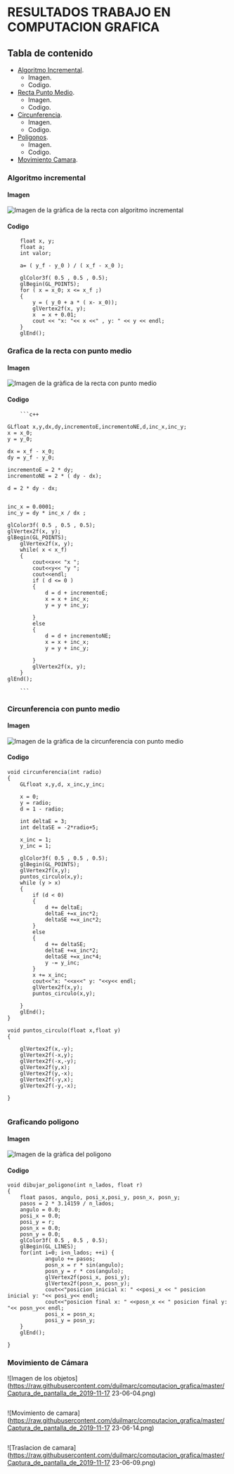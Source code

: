 # RESULTADOS TRABAJO EN COMPUTACION GRAFICA

## Tabla de contenido
- [Algoritmo Incremental](#algoritmo-incremental).
  - Imagen.
  - Codigo.
- [Recta Punto Medio](#grafica-de-la-recta-con-punto-medio).
  - Imagen.
  - Codigo.
- [Circunferencia](#circunferencia-con-punto-medio).
  - Imagen.
  - Codigo.
- [Poligonos](#graficando-poligono).
  - Imagen.
  - Codigo.
- [Movimiento Camara](#movimiento-camara).

  

  
  
### Algoritmo incremental

#### Imagen

![Imagen de la gràfica de la recta con algoritmo incremental](https://raw.githubusercontent.com/duilmarc/computacion_grafica/master/algoritmo_incremental.png)

#### Codigo

```
	float x, y;
	float a;
	int valor;

	a= ( y_f - y_0 ) / ( x_f - x_0 );

	glColor3f( 0.5 , 0.5 , 0.5);
	glBegin(GL_POINTS);
	for ( x = x_0; x <= x_f ;)
	{	
		y = ( y_0 + a * ( x- x_0));
		glVertex2f(x, y);
		x  = x + 0.01;
		cout << "x: "<< x <<" , y: " << y << endl;
	}
	glEnd();

```


### Grafica de la recta con punto medio 

#### Imagen
![Imagen de la gràfica de la recta con punto medio](https://raw.githubusercontent.com/duilmarc/computacion_grafica/master/linea_recta.png)

#### Codigo

		```c++
		
	GLfloat x,y,dx,dy,incrementoE,incrementoNE,d,inc_x,inc_y; 
	x = x_0;
	y = y_0;

	dx = x_f - x_0;
	dy = y_f - y_0;

	incrementoE = 2 * dy;
	incrementoNE = 2 * ( dy - dx);
	
	d = 2 * dy - dx;
	

	inc_x = 0.0001;
	inc_y = dy * inc_x / dx ;

	glColor3f( 0.5 , 0.5 , 0.5);
	glVertex2f(x, y);
	glBegin(GL_POINTS);
		glVertex2f(x, y);
		while( x < x_f)
		{
			cout<<x<< "x ";
			cout<<y<< "y ";
			cout<<endl;
			if ( d <= 0 )
			{
				d = d + incrementoE;
				x = x + inc_x;
				y = y + inc_y;

			}
			else
			{	
				d = d + incrementoNE;
				x = x + inc_x;
				y = y + inc_y;

			}
			glVertex2f(x, y);
		}
	glEnd();
		
		```
### Circunferencia con punto medio

#### Imagen
![Imagen de la gràfica de la circunferencia con punto medio](https://raw.githubusercontent.com/duilmarc/computacion_grafica/master/circunferencia.png)

#### Codigo
```
void circunferencia(int radio)
{
    GLfloat x,y,d, x_inc,y_inc; 

    x = 0;
    y = radio;
    d = 1 - radio;

    int deltaE = 3;
    int deltaSE = -2*radio+5;

    x_inc = 1;
    y_inc = 1;

    glColor3f( 0.5 , 0.5 , 0.5);
    glBegin(GL_POINTS);
    glVertex2f(x,y);
    puntos_circulo(x,y);
    while (y > x)
    {
        if (d < 0)
        {
            d += deltaE;
            deltaE +=x_inc*2;
            deltaSE +=x_inc*2;
        }
        else
        {
	        d += deltaSE;
	        deltaE +=x_inc*2;
	        deltaSE +=x_inc*4;
	        y -= y_inc;
        }
        x += x_inc;
        cout<<"x: "<<x<<" y: "<<y<< endl;
        glVertex2f(x,y);
        puntos_circulo(x,y);

    }
    glEnd();
}

void puntos_circulo(float x,float y)
{
    
    glVertex2f(x,-y);
    glVertex2f(-x,y);
    glVertex2f(-x,-y);
    glVertex2f(y,x);
    glVertex2f(y,-x);
    glVertex2f(-y,x);
    glVertex2f(-y,-x);

}


```
### Graficando poligono

#### Imagen
![Imagen de la gràfica del poligono](https://raw.githubusercontent.com/duilmarc/computacion_grafica/master/poligono.png)

#### Codigo
```
void dibujar_poligono(int n_lados, float r)
{
	float pasos, angulo, posi_x,posi_y, posn_x, posn_y;
    pasos = 2 * 3.14159 / n_lados;
    angulo = 0.0;
    posi_x = 0.0;
    posi_y = r;
    posn_x = 0.0;
    posn_y = 0.0;
	glColor3f( 0.5 , 0.5 , 0.5);
    glBegin(GL_LINES);
    for(int i=0; i<n_lados; ++i) {
            angulo += pasos;
            posn_x = r * sin(angulo);
            posn_y = r * cos(angulo);
            glVertex2f(posi_x, posi_y);
            glVertex2f(posn_x, posn_y);
            cout<<"posicion inicial x: " <<posi_x << " posicion inicial y: "<< posi_y<< endl;
            cout<<"posicion final x: " <<posn_x << " posicion final y: "<< posn_y<< endl;
            posi_x = posn_x;
            posi_y = posn_y;
    }
    glEnd();

}

```

### Movimiento de Cámara

![Imagen de los objetos](https://raw.githubusercontent.com/duilmarc/computacion_grafica/master/Captura_de_pantalla_de_2019-11-17 23-06-04.png)
```
```
![Movimiento de camara](https://raw.githubusercontent.com/duilmarc/computacion_grafica/master/Captura_de_pantalla_de_2019-11-17 23-06-14.png)
```
```
![Traslacion de camara](https://raw.githubusercontent.com/duilmarc/computacion_grafica/master/Captura_de_pantalla_de_2019-11-17 23-06-09.png)
```
```

